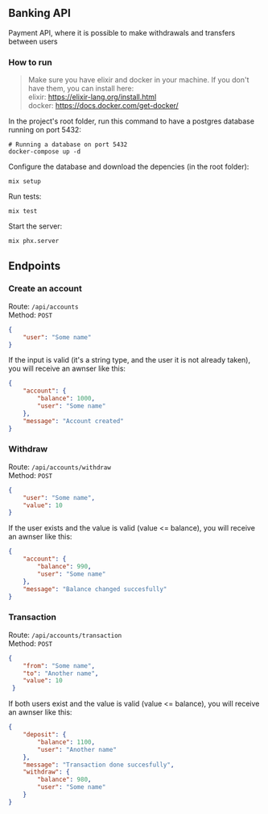 ## Banking API

Payment API, where it is possible to make withdrawals and transfers between users

### How to run

> Make sure you have elixir and docker in your machine. If you don't have them, you can install here: <br>
elixir:  https://elixir-lang.org/install.html <br>
docker: https://docs.docker.com/get-docker/

In the project's root folder, run this command to have a postgres database running on port 5432:
```
# Running a database on port 5432
docker-compose up -d
``` 

Configure the database and download the depencies (in the root folder):
```
mix setup
```

Run tests:
```
mix test
```

Start the server:
```
mix phx.server
```
## Endpoints
### Create an account

Route: `/api/accounts`<br>
Method: `POST`
```json
{
	"user": "Some name" 
}
```

If the input is valid (it's a string type, and the user it is not already taken), you will receive an awnser like this:

```json
{
    "account": {
        "balance": 1000,
        "user": "Some name"
    },
    "message": "Account created"
}
```

### Withdraw
Route: `/api/accounts/withdraw`<br>
Method: `POST`

```json
{
	"user": "Some name",
	"value": 10
}
```

If the user exists and the value is valid (value <= balance), you will receive an awnser like this:

```json
{
    "account": {
        "balance": 990,
        "user": "Some name"
    },
    "message": "Balance changed succesfully"
}
```

### Transaction
Route: `/api/accounts/transaction`<br>
Method: `POST`

```json
{
    "from": "Some name",
    "to": "Another name",
    "value": 10
 }
```
If both users exist and the value is valid (value <= balance), you will receive an awnser like this:

```json
{
    "deposit": {
        "balance": 1100,
        "user": "Another name"
    },
    "message": "Transaction done succesfully",
    "withdraw": {
        "balance": 980,
        "user": "Some name"
    }
}
```

